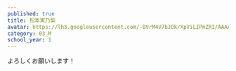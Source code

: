 ```yaml
---
published: true
title: 松本実乃梨
avatar: https://lh3.googleusercontent.com/-BVrM4V7bJOk/XpViLIPmZRI/AAAAAAAATUM/JMbLZFDlpao7-yF9oPTd5Kd7KfhNwHQ1QCE0YBhgLKqgEAL1OcqzbmYh_-FAT9LvL505lWmXNinKW_nFG7vF3yaVDsXBfwUMCkANzHM6YH2MXf7cmMiNtnvm9dntdNSINop7yOxBelp9N2QdCKFXuJbxrBPNbW5ZPxochx9rqtYD3A23ElhP5bESuOm3Dt5-o8s1uzSd5WE4crb-sXh3NNECTGjhnQV-eLjZ9Tk2YxgaTSLHw-fEd8PHvHGYJ7QaEDo-fec-aoJwuMbExDhXthP6PsF64nRN-cxF4uip0BJZWZIdZMzawyRjJ66HFL-z-_w8MAQi3AYpxOhGdA5ZZdPaDLkYRLS1gwg5yy4f-1rnlVBZXSovnWFmSw4d__lisNcqp0yRHOpINFhCA7uHyusSCKfWw4RF40P_O8UX-hEd3i0F0ieWIRlGkjkuuF8wND80OA96c-YQYRAVoGkxNouQsUpZUfDuvVjFQ0ZWhYnfHvmYX3ESb-jo6ncuZ1HkncDXKqoiFkx32DYMU0_lLbVaNGhi4fNg5ytGMaj8TKauBq9Vkj0gF7J1MffgqsBNVb9o4JMWoULX4c7_IAgn2KvrxNG2xfb50wtwL7vZilmDeC4I1X1slWBFu39oLIMHDC7IAIZGDQNA4zB5Jxle5YbxrhMQprUjfddGz5DfO0zP0jhWiNRbQSOpGb3c3uMwRdKEsV4i82-7ouefqpJrlMTKwlAW_80hWNK6Ty9KD8ThwfSdDyf--aRxsKzo-crYxmH7AWnJi3498MJ-VivUF/IMG_0576_2.jpg
category: 03_M
school_year: 1
---
```

よろしくお願いします！